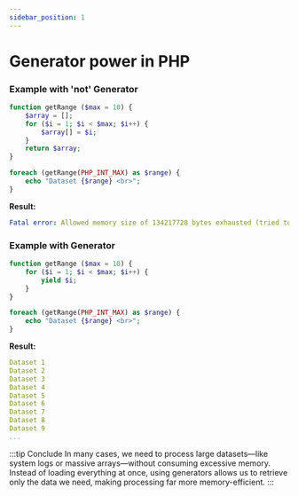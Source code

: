 ```yaml
---
sidebar_position: 1
---
```


# Generator power in PHP

### Example with 'not' Generator

```php title="src/not_generator.php"
function getRange ($max = 10) {
    $array = [];
    for ($i = 1; $i < $max; $i++) {
        $array[] = $i;
    }
    return $array;
}

foreach (getRange(PHP_INT_MAX) as $range) {
    echo "Dataset {$range} <br>";
}
```

**Result:**
```yml
Fatal error: Allowed memory size of 134217728 bytes exhausted (tried to allocate 134217736 bytes) in php-wasm run script on line 5
```

### Example with Generator

```php title="src/it_generator.php"
function getRange ($max = 10) {
    for ($i = 1; $i < $max; $i++) {
        yield $i;
    }
}

foreach (getRange(PHP_INT_MAX) as $range) {
    echo "Dataset {$range} <br>";
}
```

**Result:**
```yml
Dataset 1
Dataset 2
Dataset 3
Dataset 4
Dataset 5
Dataset 6
Dataset 7
Dataset 8
Dataset 9
...
```

:::tip Conclude
In many cases, we need to process large datasets—like system logs or massive arrays—without consuming excessive memory. Instead of loading everything at once, using generators allows us to retrieve only the data we need, making processing far more memory-efficient.
:::
